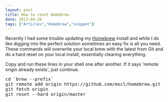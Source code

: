 ```yaml
---
layout: post
title: How to reset Homebrew
date: 2013-04-29
tags: ["Articles","Homebrew","snippet"]
---
```


Recently I had some trouble updating my [Homebrew](http://mxcl.github.io/homebrew/) install and while I do like digging into the perfect solution sometimes an easy fix is all you need. These commands will overwrite your local brew with the latest from Git and do a hard reset on your local install, essentially clearing everything.

Copy and run these lines in your shell one after another. If it says 'remote origin already exists', just continue.

<pre class="lang:sh decode:true " >cd `brew --prefix`
git remote add origin https://github.com/mxcl/homebrew.git
git fetch origin
git reset --hard origin/master</pre>